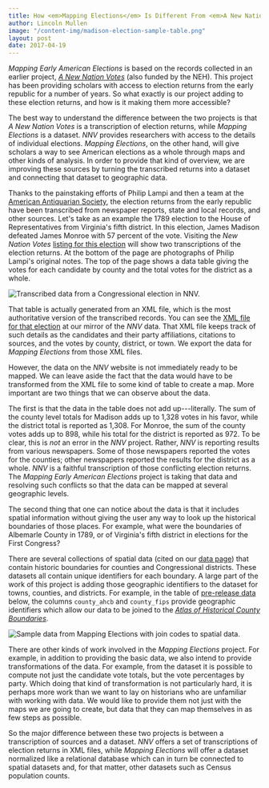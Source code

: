 ```yaml
---
title: How <em>Mapping Elections</em> Is Different From <em>A New Nation Votes</em>
author: Lincoln Mullen
image: "/content-img/madison-election-sample-table.png"
layout: post
date: 2017-04-19
---
```


*Mapping Early American Elections* is based on the records collected in an earlier project, [*A New Nation Votes*](http://elections.lib.tufts.edu/) (also funded by the NEH). This project has been providing scholars with access to election returns from the early republic for a number of years. So what exactly is our project adding to these election returns, and how is it making them more accessible?

The best way to understand the difference between the two projects is that *A New Nation Votes* is a transcription of election returns, while *Mapping Elections* is a dataset. *NNV* provides researchers with access to the details of individual elections. *Mapping Elections*, on the other hand, will give scholars a way to see American elections as a whole through maps and other kinds of analysis. In order to provide that kind of overview, we are improving these sources by turning the transcribed returns into a dataset and connecting that dataset to geographic data. 

Thanks to the painstaking efforts of Philip Lampi and then a team at the [American Antiquarian Society](http://www.americanantiquarian.org/), the election returns from the early republic have been transcribed from newspaper reports, state and local records, and other sources. Let's take as an example the 1789 election to the House of Representatives from Virginia's fifth district. In this election, James Madison defeated James Monroe with 57 percent of the vote. Visiting the *New Nation Votes* [listing for this election](http://elections.lib.tufts.edu/catalog/tufts:va.uscongress.5.1789) will show two transcriptions of the election returns. At the bottom of the page are photographs of Philip Lampi's original notes. The top of the page shows a data table giving the votes for each candidate by county and the total votes for the district as a whole. 

![Transcribed data from a Congressional election in *NNV*.]({{site.url}}/content-img/nnv-table.png)

That table is actually generated from an XML file, which is the most authoritative version of the transcribed records. You can see the [XML file for that election](https://github.com/mapping-elections/nnv-xml/blob/master/Virginia/1789/va.uscongress.5.1789.xml) at our mirror of the *NNV* data. That XML file keeps track of such details as the candidates and their party affiliations, citations to sources, and the votes by county, district, or town. We export the data for *Mapping Elections* from those XML files.

However, the data on the *NNV* website is not immediately ready to be mapped. We can leave aside the fact that the data would have to be transformed from the XML file to some kind of table to create a map. More important are two things that we can observe about the data. 

The first is that the data in the table does not add up---literally. The sum of the county level totals for Madison adds up to 1,328 votes in his favor, while the district total is reported as 1,308. For Monroe, the sum of the county votes adds up to 898, while his total for the district is reported as 972. To be clear, this is *not* an error in the *NNV* project. Rather, *NNV* is reporting results from various newspapers. Some of those newspapers reported the votes for the counties; other newspapers reported the results for the district as a whole. *NNV* is a faithful transcription of those conflicting election returns. The *Mapping Early American Elections* project is taking that data and resolving such conflicts so that the data can be mapped at several geographic levels.

The second thing that one can notice about the data is that it includes spatial information without giving the user any way to look up the historical boundaries of those places. For example, what were the boundaries of Albemarle County in 1789, or of Virginia's fifth district in elections for the First Congress? 

There are several collections of spatial data (cited on our [data page]({{site.url}}/data/)) that contain historic boundaries for counties and Congressional districts. These datasets all contain unique identifiers for each boundary. A large part of the work of this project is adding those geographic identifiers to the dataset for towns, counties, and districts. For example, in the table of [pre-release data](https://github.com/mapping-elections/elections-data#readme) below, the columns `county_ahcb` and `county_fips` provide geographic identifiers which allow our data to be joined to the [*Atlas of Historical County Boundaries*](http://publications.newberry.org/ahcbp/).

![Sample data from *Mapping Elections* with join codes to spatial data.]({{site.url}}/content-img/madison-election-sample-table.png)

There are other kinds of work involved in the *Mapping Elections* project. For example, in addition to providing the basic data, we also intend to provide transformations of the data. For example, from the dataset it is possible to compute not just the candidate vote totals, but the vote percentages by party. Which doing that kind of transformation is not particularly hard, it is perhaps more work than we want to lay on historians who are unfamiliar with working with data. We would like to provide them not just with the maps we are going to create, but data that they can map themselves in as few steps as possible.

So the major difference between these two projects is between a transcription of sources and a dataset. *NNV* offers a set of transcriptions of election returns in XML files, while *Mapping Elections* will offer a dataset normalized like a relational database which can in turn be connected to spatial datasets and, for that matter, other datasets such as Census population counts.

